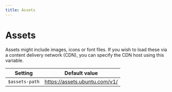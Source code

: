 ```yaml
---
title: Assets
---
```


# Assets

Assets might include images, icons or font files. If you wish to load these via a content delivery network (CDN), you can specify the CDN host using this variable.

Setting  | Default value
 ------------- | -------------
`$assets-path` | https://assets.ubuntu.com/v1/
